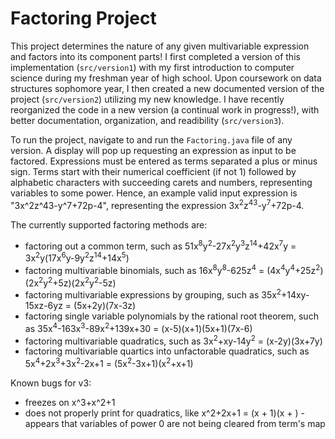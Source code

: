 # Factoring Project

This project determines the nature of any given multivariable expression and factors into its component parts! I first completed a version of this implementation (`src/version1`) with my first introduction to computer science during my freshman year of high school. Upon coursework on data structures sophomore year, I then created a new documented version of the project (`src/version2`) utilizing my new knowledge. I have recently reorganized the code in a new version (a continual work in progress!), with better documentation, organization, and readibility (`src/version3`).

To run the project, navigate to and run the `Factoring.java` file of any version. A display will pop up requesting an expression as input to be factored. Expressions must be entered as terms separated a plus or minus sign. Terms start with their numerical coefficient (if not 1) followed by alphabetic characters with succeeding carets and numbers, representing variables to some power. Hence, an example valid input expression is "3x^2z^43-y^7+72p-4", representing the expression 3x<sup>2</sup>z<sup>43</sup>-y<sup>7</sup>+72p-4.

The currently supported factoring methods are:
- factoring out a common term, such as 51x<sup>8</sup>y<sup>2</sup>-27x<sup>2</sup>y<sup>3</sup>z<sup>14</sup>+42x<sup>7</sup>y = 3x<sup>2</sup>y(17x<sup>6</sup>y-9y<sup>2</sup>z<sup>14</sup>+14x<sup>5</sup>)
- factoring multivariable binomials, such as 16x<sup>8</sup>y<sup>8</sup>-625z<sup>4</sup> = (4x<sup>4</sup>y<sup>4</sup>+25z<sup>2</sup>)(2x<sup>2</sup>y<sup>2</sup>+5z)(2x<sup>2</sup>y<sup>2</sup>-5z)
- factoring multivariable expressions by grouping, such as 35x<sup>2</sup>+14xy-15xz-6yz = (5x+2y)(7x-3z)
- factoring single variable polynomials by the rational root theorem, such as 35x<sup>4</sup>-163x<sup>3</sup>-89x<sup>2</sup>+139x+30 = (x-5)(x+1)(5x+1)(7x-6)
- factoring multivariable quadratics, such as 3x<sup>2</sup>+xy-14y<sup>2</sup> = (x-2y)(3x+7y)
- factoring multivariable quartics into unfactorable quadratics, such as 5x<sup>4</sup>+2x<sup>3</sup>+3x<sup>2</sup>-2x+1 = (5x<sup>2</sup>-3x+1)(x<sup>2</sup>+x+1)

Known bugs for v3: 
- freezes on x^3+x^2+1
- does not properly print for quadratics, like x^2+2x+1 = (x + 1)(x + ) - appears that variables of power 0 are not being cleared from term's map